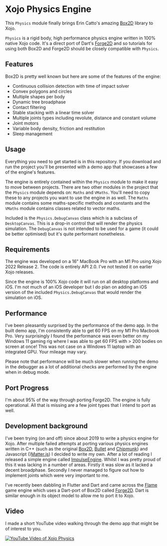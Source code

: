 # Xojo Physics Engine

This `Physics` module finally brings Erin Catto's amazing [Box2D] library to Xojo.

`Physics` is a rigid body, high performance physics engine written in 100% native Xojo code. It's a direct port of Dart's [Forge2D] and so tutorials for using both Box2D and Forge2D should be closely compatible with `Physics`.

## Features
Box2D is pretty well known but here are some of the features of the engine:

- Continuous collision detection with time of impact solver
- Convex polygons and circles
- Multiple shapes per body
- Dynamic tree broadphase
- Contact filtering
- Stable stacking with a linear time solver
- Multiple joints types including revolute, distance and constant volume
- Joint motors
- Variable body density, friction and restitution
- Sleep management

## Usage

Everything you need to get started is in this repository. If you download and run the project you'll be presented with a demo app that showcases a few of the engine's features.

The engine is entirely contained within the `Physics` module to make it easy to move between projects. There are two other modules in the project that the `Physics` module depends on: `Maths` and `VMaths`. You'll need to copy these to any projects you want to use the engine in as well. The `Maths` module contains some maths-specific methods and constants and the `VMaths` module contains classes related to vector maths.

Included is the `Physics.DebugCanvas` class which is a subclass of `DesktopCanvas`. This is a drop-in control that will render the physics simulation. The `DebugCanvas` is not intended to be used for a game (it could be better optimised) but it's quite performant nonetheless.

## Requirements

The engine was developed on a 16" MacBook Pro with an M1 Pro using Xojo 2022 Release 2. The code is entirely API 2.0. I've not tested it on earlier Xojo releases.

Since the engine is 100% Xojo code it will run on all desktop platforms and iOS. I'm not much of an iOS developer but I do plan on adding an iOS version of the included `Physics.DebugCanvas` that would render the simulation on iOS.

## Performance

I've been pleasantly surprised by the performance of the demo app. In the built demo app, I'm consistently able to get 60 FPS on my M1 Pro Macbook Pro. Very surprisingly I found the performance was even better on my Windows 11 gaming rig where I was able to get 60 FPS with > 200 bodies on screen at once! This was not case on a Windows 11 laptop with an integrated GPU. Your mileage may vary.

Please note that performance will be much slower when running the demo in the debugger as a lot of additional checks are performed by the engine when in debug mode.

## Port Progress

I'm about 95% of the way through porting Forge2D. The engine is fully operational. All that is missing are a few joint types that I intend to port as well.

## Development background

I've been trying (on and off) since about 2019 to write a physics engine for Xojo. After multiple failed attempts at porting various physics engines written in C++ (such as the original [Box2D], [Bullet] and [Chipmunk]) and Javascript ()[Matter.js][Matterjs]) I decided to write my own. After a lot of reading I released a simple engine called [ImpulseEngine]. Whilst I was pretty proud of this it was lacking in a number of areas. Firstly it was slow as it lacked a decent broadphase. Secondly I never managed to figure out how to implement joints which were very important to me.

I've recently been dabbling in Flutter and Dart and came across the [Flame] game engine which uses a Dart-port of Box2D called [Forge2D]. Dart is similar enough in its object model to allow me to port it to Xojo.

## Video

I made a short YouTube video walking through the demo app that might be of interest to you.

<a href="http://www.youtube.com/watch?feature=player_embedded&v=EeBKyH_cYuE
" target="_blank"><img src="http://img.youtube.com/vi/EeBKyH_cYuE/0.jpg" 
alt="YouTube Video of Xojo Physics"/></a>

[Box2D]: https://box2d.org
[Forge2D]: https://github.com/flame-engine/forge2d]
[Chipmunk]: https://chipmunk-physics.net
[Bullet]: https://github.com/bulletphysics/bullet3
[Matterjs]: https://brm.io/matter-js/
[ImpulseEngine]: https://github.com/gkjpettet/ImpulseEngine
[Flame]: https://flame-engine.org